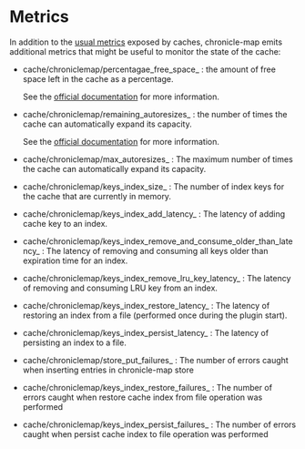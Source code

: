 Metrics
=============

In addition to the [usual metrics](https://gerrit-review.googlesource.com/Documentation/metrics.html#_caches)
exposed by caches, chronicle-map emits additional metrics that might be useful
to monitor the state of the cache:

* cache/chroniclemap/percentagae_free_space_<cache-name>
  : the amount of free space left in the cache as a percentage.

  See the [official documentation](https://javadoc.io/static/net.openhft/chronicle-map/3.20.83/net/openhft/chronicle/map/ChronicleMap.html#percentageFreeSpace--)
  for more information.

* cache/chroniclemap/remaining_autoresizes_<cache-name>
  : the number of times the cache can automatically expand its capacity.

  See the [official documentation](https://javadoc.io/static/net.openhft/chronicle-map/3.20.83/net/openhft/chronicle/map/ChronicleMap.html#remainingAutoResizes--)
  for more information.

* cache/chroniclemap/max_autoresizes_<cache-name>
  : The maximum number of times the cache can automatically expand its capacity.

* cache/chroniclemap/keys_index_size_<cache-name>
  : The number of index keys for the cache that are currently in memory.

* cache/chroniclemap/keys_index_add_latency_<cache-name>
  : The latency of adding cache key to an index.

* cache/chroniclemap/keys_index_remove_and_consume_older_than_latency_<cache-name>
  : The latency of removing and consuming all keys older than expiration time for an index.

* cache/chroniclemap/keys_index_remove_lru_key_latency_<cache-name>
  : The latency of removing and consuming LRU key from an index.

* cache/chroniclemap/keys_index_restore_latency_<cache-name>
  : The latency of restoring an index from a file (performed once during the plugin start).

* cache/chroniclemap/keys_index_persist_latency_<cache-name>
  : The latency of persisting an index to a file.

* cache/chroniclemap/store_put_failures_<cache-name>
  : The number of errors caught when inserting entries in chronicle-map store

* cache/chroniclemap/keys_index_restore_failures_<cache-name>
  : The number of errors caught when restore cache index from file operation was performed

* cache/chroniclemap/keys_index_persist_failures_<cache-name>
  : The number of errors caught when persist cache index to file operation was performed
